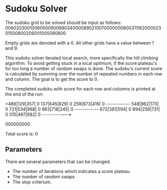 # Sudoku Solver

The sudoku grid to be solved should be input as follows:
006020300100605009009803400008902100700000008003708200002301500800206001005090600

Empty grids are denoted with a 0. All other grids have a value between 1 and 9.

This sudoku solver iterated local search, more specifically the hill climbing algorithm. To avoid getting stuck in a local optimum, if the score plateau's for too
long a number of random swaps is done. The sudoku's current score is calculated by summing over the number of repeated numbers in each row and column.
The goal is to get the score to 0.

The completed sudoku with score for each row and columns is printed at the end of the run:

<486|129|357| 0
137|645|829| 0
259|873|416| 0
\-\-\-\-\-\-\-\-\-\-\-\-
548|962|173| 0
721|534|968| 0
963|718|245| 0
\-\-\-\-\-\-\-\-\-\-\-\-
672|381|594| 0
894|256|731| 0
315|497|682| 0
\-\-\-\-\-\-\-\-\-\-\-\->

000000000

Total score is: 0

## Parameters

There are several parameters that can be changed:
  - The number of iterations which indicates a score plateau.
  - The number of random swaps
  - The stop criterium.
